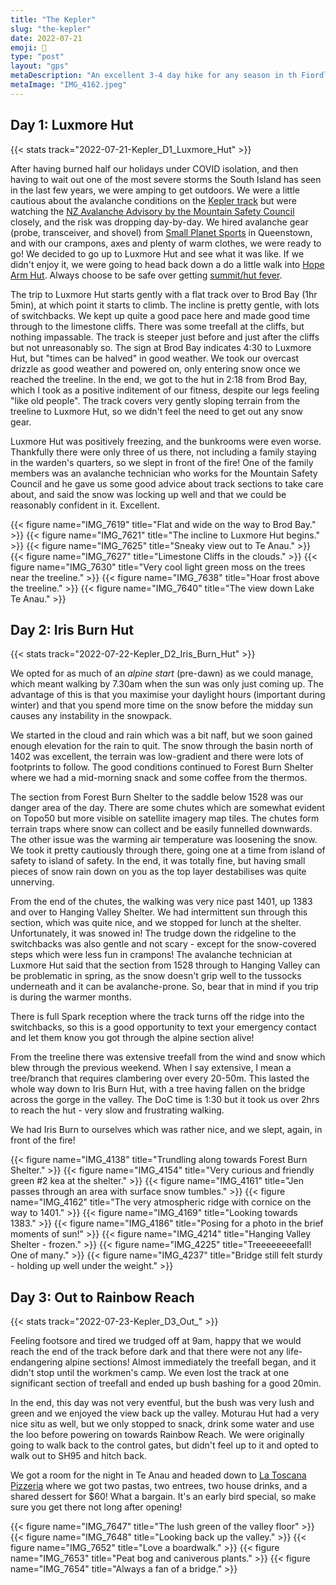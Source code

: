 ```yaml
---
title: "The Kepler"
slug: "the-kepler"
date: 2022-07-21
emoji: 🥾
type: "post"
layout: "gps"
metaDescription: "An excellent 3-4 day hike for any season in th Fiordland region with stunning mountain, lake and forest views."
metaImage: "IMG_4162.jpeg"
---
```


## Day 1: Luxmore Hut
{{< stats track="2022-07-21-Kepler_D1_Luxmore_Hut" >}}

After having burned half our holidays under COVID isolation, and then having to wait out one of the most severe storms the South Island has seen in the last few years, we were amping to get outdoors. We were a little cautious about the avalanche conditions on the [Kepler track](https://www.doc.govt.nz/parks-and-recreation/places-to-go/fiordland/places/fiordland-national-park/things-to-do/tracks/kepler-track/) but were watching the [NZ Avalanche Advisory by the Mountain Safety Council](https://avalanche.net.nz/) closely, and the risk was dropping day-by-day. We hired avalanche gear (probe, transceiver, and shovel) from [Small Planet Sports](https://goo.gl/maps/sQN9S817pQ4ockkj8) in Queenstown, and with our crampons, axes and plenty of warm clothes, we were ready to go! We decided to go up to Luxmore Hut and see what it was like. If we didn't enjoy it, we were going to head back down a do a little walk into [Hope Arm Hut](https://www.doc.govt.nz/parks-and-recreation/places-to-go/fiordland/places/fiordland-national-park/things-to-do/huts/hope-arm-hut/). Always choose to be safe over getting [summit/hut fever](https://en.wiktionary.org/wiki/summit_fever).

The trip to Luxmore Hut starts gently with a flat track over to Brod Bay (1hr 5min), at which point it starts to climb. The incline is pretty gentle, with lots of switchbacks. We kept up quite a good pace here and made good time through to the limestone cliffs. There was some treefall at the cliffs, but nothing impassable. The track is steeper just before and just after the cliffs but not unreasonably so.
The sign at Brod Bay indicates 4:30 to Luxmore Hut, but "times can be halved" in good weather. We took our overcast drizzle as good weather and powered on, only entering snow once we reached the treeline. In the end, we got to the hut in 2:18 from Brod Bay, which I took as a positive inditement of our fitness, despite our legs feeling "like old people".
The track covers very gently sloping terrain from the treeline to Luxmore Hut, so we didn't feel the need to get out any snow gear.

Luxmore Hut was positively freezing, and the bunkrooms were even worse. Thankfully there were only three of us there, not including a family staying in the warden's quarters, so we slept in front of the fire! One of the family members was an avalanche technician who works for the Mountain Safety Council and he gave us some good advice about track sections to take care about, and said the snow was locking up well and that we could be reasonably confident in it. Excellent.

{{< figure name="IMG_7619" title="Flat and wide on the way to Brod Bay." >}}
{{< figure name="IMG_7621" title="The incline to Luxmore Hut begins." >}}
{{< figure name="IMG_7625" title="Sneaky view out to Te Anau." >}}
{{< figure name="IMG_7627" title="Limestone Cliffs in the clouds." >}}
{{< figure name="IMG_7630" title="Very cool light green moss on the trees near the treeline." >}}
{{< figure name="IMG_7638" title="Hoar frost above the treeline." >}}
{{< figure name="IMG_7640" title="The view down Lake Te Anau." >}}

## Day 2: Iris Burn Hut
{{< stats track="2022-07-22-Kepler_D2_Iris_Burn_Hut" >}}

We opted for as much of an _alpine start_ (pre-dawn) as we could manage, which meant walking by 7.30am when the sun was only just coming up. The advantage of this is that you maximise your daylight hours (important during winter) and that you spend more time on the snow before the midday sun causes any instability in the snowpack.

We started in the cloud and rain which was a bit naff, but we soon gained enough elevation for the rain to quit. The snow through the basin north of 1402 was excellent, the terrain was low-gradient and there were lots of footprints to follow. The good conditions continued to Forest Burn Shelter where we had a mid-morning snack and some coffee from the thermos.

The section from Forest Burn Shelter to the saddle below 1528 was our danger area of the day. There are some chutes which are somewhat evident on Topo50 but more visible on satellite imagery map tiles. The chutes form terrain traps where snow can collect and be easily funnelled downwards. The other issue was the warming air temperature was loosening the snow. We took it pretty cautiously through there, going one at a time from island of safety to island of safety. In the end, it was totally fine, but having small pieces of snow rain down on you as the top layer destabilises was quite unnerving.

From the end of the chutes, the walking was very nice past 1401, up 1383 and over to Hanging Valley Shelter. We had intermittent sun through this section, which was quite nice, and we stopped for lunch at the shelter. Unfortunately, it was snowed in! The trudge down the ridgeline to the switchbacks was also gentle and not scary - except for the snow-covered steps which were less fun in crampons! The avalanche technician at Luxmore Hut said that the section from 1528 through to Hanging Valley can be problematic in spring, as the snow doesn't grip well to the tussocks underneath and it can be avalanche-prone. So, bear that in mind if you trip is during the warmer months.

There is full Spark reception where the track turns off the ridge into the switchbacks, so this is a good opportunity to text your emergency contact and let them know you got through the alpine section alive!

From the treeline there was extensive treefall from the wind and snow which blew through the previous weekend. When I say extensive, I mean a tree/branch that requires clambering over every 20-50m. This lasted the whole way down to Iris Burn Hut, with a tree having fallen on the bridge across the gorge in the valley. The DoC time is 1:30 but it took us over 2hrs to reach the hut - very slow and frustrating walking.

We had Iris Burn to ourselves which was rather nice, and we slept, again, in front of the fire!

{{< figure name="IMG_4138" title="Trundling along towards Forest Burn Shelter." >}}
{{< figure name="IMG_4154" title="Very curious and friendly green #2 kea at the shelter." >}}
{{< figure name="IMG_4161" title="Jen passes through an area with surface snow tumbles." >}}
{{< figure name="IMG_4162" title="The very atmospheric ridge with cornice on the way to 1401." >}}
{{< figure name="IMG_4169" title="Looking towards 1383." >}}
{{< figure name="IMG_4186" title="Posing for a photo in the brief moments of sun!" >}}
{{< figure name="IMG_4214" title="Hanging Valley Shelter - frozen." >}}
{{< figure name="IMG_4225" title="Treeeeeeeefall! One of many." >}}
{{< figure name="IMG_4237" title="Bridge still felt sturdy - holding up well under the weight." >}}

## Day 3: Out to Rainbow Reach
{{< stats track="2022-07-23-Kepler_D3_Out_" >}}

Feeling footsore and tired we trudged off at 9am, happy that we would reach the end of the track before dark and that there were not any life-endangering alpine sections! Almost immediately the treefall began, and it didn't stop until the workmen's camp. We even lost the track at one significant section of treefall and ended up bush bashing for a good 20min.

In the end, this day was not very eventful, but the bush was very lush and green and we enjoyed the view back up the valley. Moturau Hut had a very nice situ as well, but we only stopped to snack, drink some water and use the loo before powering on towards Rainbow Reach. We were originally going to walk back to the control gates, but didn't feel up to it and opted to walk out to SH95 and hitch back.

We got a room for the night in Te Anau and headed down to [La Toscana Pizzeria](https://goo.gl/maps/VcbZ1Kgw1rpFMaBs7) where we got two pastas, two entrees, two house drinks, and a shared dessert for $60! What a bargain. It's an early bird special, so make sure you get there not long after opening!

{{< figure name="IMG_7647" title="The lush green of the valley floor" >}}
{{< figure name="IMG_7648" title="Looking back up the valley." >}}
{{< figure name="IMG_7652" title="Love a boardwalk." >}}
{{< figure name="IMG_7653" title="Peat bog and caniverous plants." >}}
{{< figure name="IMG_7654" title="Always a fan of a bridge." >}}
